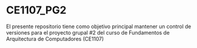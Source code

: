 # CE1107_PG2
El presente repositorio tiene como objetivo principal mantener un control de versiones para el proyecto grupal #2 del curso de Fundamentos de Arquitectura de Computadores (CE1107)
